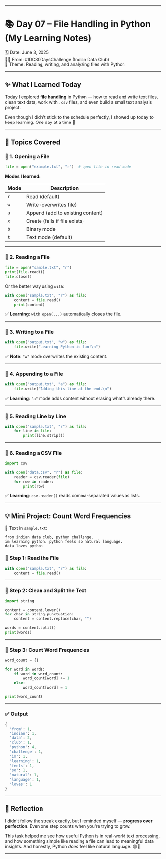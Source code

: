 
---


# 📚 Day 07 – File Handling in Python (My Learning Notes)

🗓️ Date: June 3, 2025  
👩‍💻 From: #IDC30DaysChallenge (Indian Data Club)  
🧠 Theme: Reading, writing, and analyzing files with Python

---

## ✨ What I Learned Today

Today I explored **file handling** in Python — how to read and write text files, clean text data, work with `.csv` files, and even build a small text analysis project.  

Even though I didn’t stick to the schedule perfectly, I showed up today to keep learning. One day at a time 💪

---

## 📂 Topics Covered

### 🔸 1. Opening a File

```python
file = open("example.txt", "r")  # open file in read mode
````

**Modes I learned:**

| Mode | Description                      |
| ---- | -------------------------------- |
| `r`  | Read (default)                   |
| `w`  | Write (overwrites file)          |
| `a`  | Append (add to existing content) |
| `x`  | Create (fails if file exists)    |
| `b`  | Binary mode                      |
| `t`  | Text mode (default)              |

---

### 🔸 2. Reading a File

```python
file = open("sample.txt", "r")
print(file.read())
file.close()
```

Or the better way using `with`:

```python
with open("sample.txt", "r") as file:
    content = file.read()
    print(content)
```

✅ **Learning**: `with open(...)` automatically closes the file.

---

### 🔸 3. Writing to a File

```python
with open("output.txt", "w") as file:
    file.write("Learning Python is fun!\n")
```

✅ **Note**: `"w"` mode overwrites the existing content.

---

### 🔸 4. Appending to a File

```python
with open("output.txt", "a") as file:
    file.write("Adding this line at the end.\n")
```

✅ **Learning**: `"a"` mode adds content without erasing what's already there.

---

### 🔸 5. Reading Line by Line

```python
with open("sample.txt", "r") as file:
    for line in file:
        print(line.strip())
```

---

### 🔸 6. Reading a CSV File

```python
import csv

with open("data.csv", "r") as file:
    reader = csv.reader(file)
    for row in reader:
        print(row)
```

✅ **Learning**: `csv.reader()` reads comma-separated values as lists.

---

## 💡 Mini Project: Count Word Frequencies

📄 Text in `sample.txt`:

```
from indian data club, python challenge.
im learning python. python feels so natural language.
data loves python
```

### 🔹 Step 1: Read the File

```python
with open("sample.txt", "r") as file:
    content = file.read()
```

---

### 🔹 Step 2: Clean and Split the Text

```python
import string

content = content.lower()
for char in string.punctuation:
    content = content.replace(char, "")

words = content.split()
print(words)
```

---

### 🔹 Step 3: Count Word Frequencies

```python
word_count = {}

for word in words:
    if word in word_count:
        word_count[word] += 1
    else:
        word_count[word] = 1

print(word_count)
```

---

### ✅ Output

```python
{
  'from': 1,
  'indian': 1,
  'data': 2,
  'club': 1,
  'python': 4,
  'challenge': 1,
  'im': 1,
  'learning': 1,
  'feels': 1,
  'so': 1,
  'natural': 1,
  'language': 1,
  'loves': 1
}
```

---

## 💬 Reflection

I didn’t follow the streak exactly, but I reminded myself — **progress over perfection**.
Even one step counts when you're trying to grow.

This task helped me see how useful Python is in real-world text processing, and how something simple like reading a file can lead to meaningful data insights.
And honestly, Python *does* feel like natural language. 😄🐍

---




